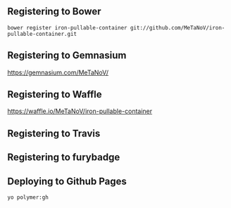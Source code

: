 ## Registering to Bower

`bower register iron-pullable-container git://github.com/MeTaNoV/iron-pullable-container.git`

## Registering to Gemnasium

https://gemnasium.com/MeTaNoV/

## Registering to Waffle

https://waffle.io/MeTaNoV/iron-pullable-container

## Registering to Travis

## Registering to furybadge

## Deploying to Github Pages

`yo polymer:gh`

